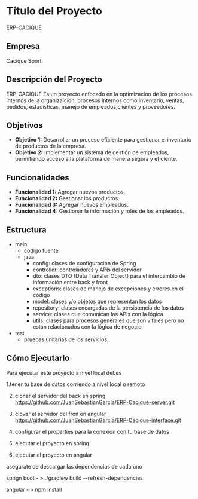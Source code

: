 # Título del Proyecto
ERP-CACIQUE

## Empresa
Cacique Sport 

## Descripción del Proyecto
ERP-CACIQUE Es un proyecto enfocado en la optimizacion de los procesos internos de la organizaicion, procesos internos como inventario, ventas, pedidos, estadisticas, manejo de empleados,clientes y proveedores.


## Objetivos
- **Objetivo 1:** Desarrollar un proceso eficiente para gestionar el inventario de productos de la empresa.
- **Objetivo 2:**  Implementar un sistema de gestión de empleados, permitiendo acceso a la plataforma de manera segura y eficiente.


## Funcionalidades
- **Funcionalidad 1:** Agregar nuevos productos.
- **Funcionalidad 2:** Gestionar los productos.
- **Funcionalidad 3:** Agregar nuevos empleados.
- **Funcionalidad 4:**  Gestionar la información y roles de los empleados.


## Estructura
- main
  - codigo fuente
  - java
    - config:    clases de configuración de Spring
    - controller:   controladores y APIs del servidor
    - dto:    clases DTO (Data Transfer Object) para el intercambio de información entre back y front
    - exceptions:   clases de manejo de excepciones y errores en el código
    - model:   clases y/o objetos que representan los datos 
    - repository:   clases encargadas de la persistencia de los datos 
    - service:   clases que comunican las APIs con la lógica 
    - utils:  clases para procesos generales que son vitales pero no están relacionados con la lógica de negocio 
- test 
  - pruebas unitarias de los servicios.



    
    
    
    
    
    

## Cómo Ejecutarlo
Para ejecutar este proyecto a nivel local debes 

1.tener tu base de datos corriendo a nivel local o remoto

2. clonar el servidor del back en spring https://github.com/JuanSebastianGarcia/ERP-Cacique-server.git

3. clovar el servidor del fron en angular https://github.com/JuanSebastianGarcia/ERP-Cacique-interface.git

4. configurar el properties para la conexion con tu base de datos
5. ejecutar el proyecto en spring 
6. ejecutar el proyecto en angular

asegurate de descargar las dependencias de cada uno

sprign boot - > ./gradlew build --refresh-dependencies

angular - > npm install
